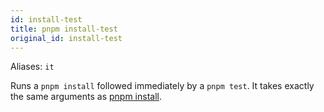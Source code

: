 ```yaml
---
id: install-test
title: pnpm install-test
original_id: install-test
---
```


Aliases: `it`

Runs a `pnpm install` followed immediately by a `pnpm test`.
It takes exactly the same arguments as [pnpm install](install).
